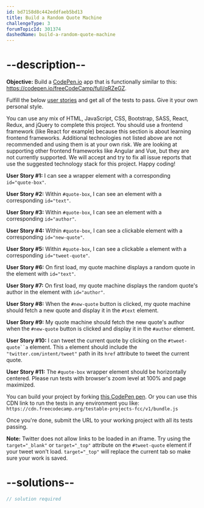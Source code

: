 ```yaml
---
id: bd7158d8c442eddfaeb5bd13
title: Build a Random Quote Machine
challengeType: 3
forumTopicId: 301374
dashedName: build-a-random-quote-machine
---
```


# --description--

**Objective:** Build a [CodePen.io](https://codepen.io) app that is functionally similar to this: <https://codepen.io/freeCodeCamp/full/qRZeGZ>.

Fulfill the below [user stories](https://en.wikipedia.org/wiki/User_story) and get all of the tests to pass. Give it your own personal style.

You can use any mix of HTML, JavaScript, CSS, Bootstrap, SASS, React, Redux, and jQuery to complete this project. You should use a frontend framework (like React for example) because this section is about learning frontend frameworks. Additional technologies not listed above are not recommended and using them is at your own risk. We are looking at supporting other frontend frameworks like Angular and Vue, but they are not currently supported. We will accept and try to fix all issue reports that use the suggested technology stack for this project. Happy coding!

**User Story #1:** I can see a wrapper element with a corresponding `id="quote-box"`.

**User Story #2:** Within `#quote-box`, I can see an element with a corresponding `id="text"`.

**User Story #3:** Within `#quote-box`, I can see an element with a corresponding `id="author"`.

**User Story #4:** Within `#quote-box`, I can see a clickable element with a corresponding `id="new-quote"`.

**User Story #5:** Within `#quote-box`, I can see a clickable `a` element with a corresponding `id="tweet-quote"`.

**User Story #6:** On first load, my quote machine displays a random quote in the element with `id="text"`.

**User Story #7:** On first load, my quote machine displays the random quote's author in the element with `id="author"`.

**User Story #8:** When the `#new-quote` button is clicked, my quote machine should fetch a new quote and display it in the `#text` element.

**User Story #9:** My quote machine should fetch the new quote's author when the `#new-quote` button is clicked and display it in the `#author` element.

**User Story #10:** I can tweet the current quote by clicking on the ```#tweet-quote``a``` element. This `a` element should include the `"twitter.com/intent/tweet"` path in its `href` attribute to tweet the current quote.

**User Story #11:** The `#quote-box` wrapper element should be horizontally centered. Please run tests with browser's zoom level at 100% and page maximized.

You can build your project by forking [this CodePen pen](https://codepen.io/freeCodeCamp/pen/MJjpwO). Or you can use this CDN link to run the tests in any environment you like: `https://cdn.freecodecamp.org/testable-projects-fcc/v1/bundle.js`

Once you're done, submit the URL to your working project with all its tests passing.

**Note:** Twitter does not allow links to be loaded in an iframe. Try using the `target="_blank"` or `target="_top"` attribute on the `#tweet-quote` element if your tweet won't load. `target="_top"` will replace the current tab so make sure your work is saved.

# --solutions--

```js
// solution required
```